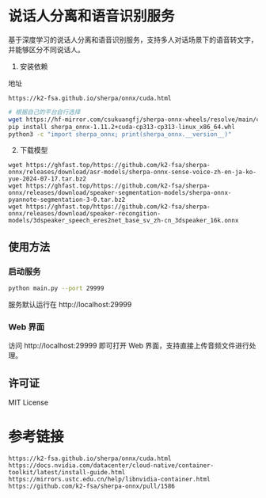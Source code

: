 # 说话人分离和语音识别服务

基于深度学习的说话人分离和语音识别服务，支持多人对话场景下的语音转文字，并能够区分不同说话人。

1. 安装依赖

地址

```
https://k2-fsa.github.io/sherpa/onnx/cuda.html
```

```bash
# 根据自己的平台自行选择
wget https://hf-mirror.com/csukuangfj/sherpa-onnx-wheels/resolve/main/cuda/1.11.2/sherpa_onnx-1.11.2+cuda-cp313-cp313-linux_x86_64.whl
pip install sherpa_onnx-1.11.2+cuda-cp313-cp313-linux_x86_64.whl
python3 -c "import sherpa_onnx; print(sherpa_onnx.__version__)"
```

2. 下载模型

```
wget https://ghfast.top/https://github.com/k2-fsa/sherpa-onnx/releases/download/asr-models/sherpa-onnx-sense-voice-zh-en-ja-ko-yue-2024-07-17.tar.bz2
wget https://ghfast.top/https://github.com/k2-fsa/sherpa-onnx/releases/download/speaker-segmentation-models/sherpa-onnx-pyannote-segmentation-3-0.tar.bz2
wget https://ghfast.top/https://github.com/k2-fsa/sherpa-onnx/releases/download/speaker-recongition-models/3dspeaker_speech_eres2net_base_sv_zh-cn_3dspeaker_16k.onnx
```

## 使用方法

### 启动服务

```bash
python main.py --port 29999
```

服务默认运行在 http://localhost:29999

### Web 界面

访问 http://localhost:29999 即可打开 Web 界面，支持直接上传音频文件进行处理。

## 许可证

MIT License

# 参考链接

```
https://k2-fsa.github.io/sherpa/onnx/cuda.html
https://docs.nvidia.com/datacenter/cloud-native/container-toolkit/latest/install-guide.html
https://mirrors.ustc.edu.cn/help/libnvidia-container.html
https://github.com/k2-fsa/sherpa-onnx/pull/1586
```
